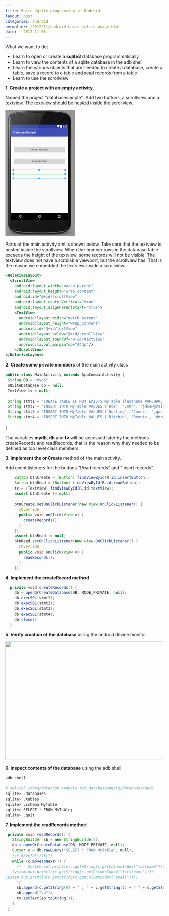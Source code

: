 ```yaml
---
title: Basic sqlite programming in Android
layout: post
categories: android
permalink: /2012/11/android-basic-sqlite-usage.html
date:   2012-11-06 
---
```


What we want to do;

* Learn to open or create a **sqlite3** database programmatically
* Learn to view the contents of  a sqlite database in the adb shell
* Learn the various objects that are needed to create a database, create a table, save a record to a table and read records from a table
* Learn to use the scrollview

**1. Create a project with an empty activity**, 

Named the project "databasesample". Add two buttons, a scrollview and a textview. The textview should be nested inside the scrollview. 

![](/images/basic-sqlite-lab.png)


 Parts of the main activity xml is shown below. Take care that the textview is nested inside the scrollview. When the number rows in the database table exceeds the height of the textview, some records will not be visible. The textview does not have a scrollable viewport, but the scrollview has. That is the reason we embedded the textview inside a scrollview.

```xml
<RelativeLayout>
  <ScrollView
    android:layout_width="match_parent"
    android:layout_height="wrap_content"
    android:id="@+id/scrollView"
    android:layout_centerVertical="true"
    android:layout_alignParentStart="true">
    <TextView
      android:layout_width="match_parent"
      android:layout_height="wrap_content"
      android:id="@+id/textView"
      android:layout_below="@+id/scrollView"
      android:layout_toEndOf="@+id/textView"
      android:layout_marginTop="44dp"/>
    </ScrollView>
</RelativeLayout> 
```

**2. Create some private members** of the main activity class

 ```java
public class MainActivity extends AppCompatActivity {
  String DB = "mydb";
  SQLiteDatabase db = null;
  TextView tv = null;
    
  String stmt1 = "CREATE TABLE IF NOT EXISTS MyTable (lastname VARCHAR, firstname VARCHAR, email VARCHAR)";
  String stmt2 = "INSERT INTO MyTable VALUES ('Doe', 'John', 'jdoe@gmail.com')";
  String stmt3 = "INSERT INTO MyTable VALUES ('Gosling', 'James', 'jgosling@sun.com')";
  String stmt4 = "INSERT INTO MyTable VALUES ('Ritchie', 'Dennis', 'dmr@belllabs.com')";

} 
 ```

The variables **mydb**, **db** and **tv** will be accessed later by the methods createRecords and readRecords, that is the reason why they needed to be defined as top level class members. 

**3. Implement the onCreate** method of the main activity. 

Add event listeners for the buttons "Read records" and "Insert records". 

```java
    Button btnCreate = (Button) findViewById(R.id.insertButton);
    Button btnRead = (Button) findViewById(R.id.readButton);
    tv = (TextView) findViewById(R.id.textView);
    assert btnCreate != null;

    btnCreate.setOnClickListener(new View.OnClickListener() {
      @Override
      public void onClick(View v) {
        createRecords();
      }
    });
    assert btnRead != null;
    btnRead.setOnClickListener(new View.OnClickListener() {
      @Override
      public void onClick(View v) {
        readRecords();
      }
    });
```

**4. Implement the createRecord method**

```java
  private void createRecords() {
    db = openOrCreateDatabase(DB, MODE_PRIVATE, null);
    db.execSQL(stmt1);
    db.execSQL(stmt2);
    db.execSQL(stmt3);
    db.execSQL(stmt4);
    db.close();
  } 
```

**5. Verify creation of the database** using the android device monitor 

<img border="0" height="376" src="https://1.bp.blogspot.com/-F7WiODNYHTU/W2vECn3V4bI/AAAAAAAABOg/xzAHMPY4zJsHq-aYaXMwwXoXnvHcmPbAwCK4BGAYYCw/s640/android-device-monitor-db.png" width="640" />

**6. Inspect contents of the database** using the adb shell

```bash
adb shell

# sqlite3 /data/data/com.example.ted.databasesample/databases/mydb
sqlite> .databases
sqlite> .tables
sqlite> .schema MyTable
sqlite> SELECT * FROM MyTable;
sqlite> .quit
```

**7. Implement the readRecords method**

 ```java
  private void readRecords() {
    StringBuilder sb = new StringBuilder();
    db = openOrCreateDatabase(DB, MODE_PRIVATE, null);
    Cursor c = db.rawQuery("SELECT * FROM MyTable", null);
    //c.moveToFirst();
    while (c.moveToNext()) {
      /*   System.out.println(c.getString(c.getColumnIndex("lastname")));
    System.out.println(c.getString(c.getColumnIndex("firstname")));
System.out.println(c.getString(c.getColumnIndex("email")));
      */
      sb.append(c.getString(0) + " , " + c.getString(1) + " " + c.getString(2));
      sb.append("\n");
      tv.setText(sb.toString());
    }
  }
 ```
